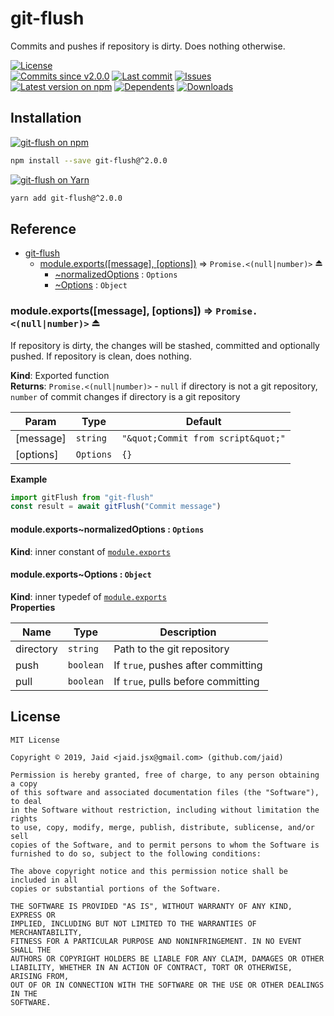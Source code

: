 # git-flush


Commits and pushes if repository is dirty. Does nothing otherwise.

<a href="https://raw.githubusercontent.com/Jaid/git-flush/master/license.txt"><img src="https://img.shields.io/github/license/Jaid/git-flush?style=flat-square&color=success" alt="License"/></a>  
<a href="https://github.com/Jaid/git-flush/commits"><img src="https://img.shields.io/github/commits-since/Jaid/git-flush/v2.0.0?style=flat-square&logo=github&color=success" alt="Commits since v2.0.0"/></a> <a href="https://github.com/Jaid/git-flush/commits"><img src="https://img.shields.io/github/last-commit/Jaid/git-flush?style=flat-square&logo=github&color=red" alt="Last commit"/></a> <a href="https://github.com/Jaid/git-flush/issues"><img src="https://img.shields.io/github/issues/Jaid/git-flush?style=flat-square&logo=github&color=red" alt="Issues"/></a>  
<a href="https://npmjs.com/package/git-flush"><img src="https://img.shields.io/npm/v/git-flush?style=flat-square&logo=npm&label=latest%20version&color=success" alt="Latest version on npm"/></a> <a href="https://github.com/Jaid/git-flush/network/dependents"><img src="https://img.shields.io/librariesio/dependents/npm/git-flush?style=flat-square&logo=npm&color=red" alt="Dependents"/></a> <a href="https://npmjs.com/package/git-flush"><img src="https://img.shields.io/npm/dm/git-flush?style=flat-square&logo=npm&color=red" alt="Downloads"/></a>









## Installation
<a href="https://npmjs.com/package/git-flush"><img src="https://img.shields.io/badge/npm-git--flush-C23039?style=flat-square&logo=npm" alt="git-flush on npm"/></a>
```bash
npm install --save git-flush@^2.0.0
```
<a href="https://yarnpkg.com/package/git-flush"><img src="https://img.shields.io/badge/Yarn-git--flush-2F8CB7?style=flat-square&logo=yarn&logoColor=white" alt="git-flush on Yarn"/></a>
```bash
yarn add git-flush@^2.0.0
```



<a name="module_git-flush"></a>

## Reference

* [git-flush](#module_git-flush)
    * [module.exports([message], [options])](#exp_module_git-flush--module.exports) ⇒ <code>Promise.&lt;(null\|number)&gt;</code> ⏏
        * [~normalizedOptions](#module_git-flush--module.exports..normalizedOptions) : <code>Options</code>
        * [~Options](#module_git-flush--module.exports..Options) : <code>Object</code>

<a name="exp_module_git-flush--module.exports"></a>

### module.exports([message], [options]) ⇒ <code>Promise.&lt;(null\|number)&gt;</code> ⏏
If repository is dirty, the changes will be stashed, committed and optionally pushed. If repository is clean, does nothing.

**Kind**: Exported function  
**Returns**: <code>Promise.&lt;(null\|number)&gt;</code> - `null` if directory is not a git repository, `number` of commit changes if directory is a git repository  

| Param | Type | Default |
| --- | --- | --- |
| [message] | <code>string</code> | <code>&quot;\&quot;Commit from script\&quot;&quot;</code> | 
| [options] | <code>Options</code> | <code>{}</code> | 

**Example**  
```javascript
import gitFlush from "git-flush"
const result = await gitFlush("Commit message")
```
<a name="module_git-flush--module.exports..normalizedOptions"></a>

#### module.exports~normalizedOptions : <code>Options</code>
**Kind**: inner constant of [<code>module.exports</code>](#exp_module_git-flush--module.exports)  
<a name="module_git-flush--module.exports..Options"></a>

#### module.exports~Options : <code>Object</code>
**Kind**: inner typedef of [<code>module.exports</code>](#exp_module_git-flush--module.exports)  
**Properties**

| Name | Type | Description |
| --- | --- | --- |
| directory | <code>string</code> | Path to the git repository |
| push | <code>boolean</code> | If `true`, pushes after committing |
| pull | <code>boolean</code> | If `true`, pulls before committing |






## License
```text
MIT License

Copyright © 2019, Jaid <jaid.jsx@gmail.com> (github.com/jaid)

Permission is hereby granted, free of charge, to any person obtaining a copy
of this software and associated documentation files (the "Software"), to deal
in the Software without restriction, including without limitation the rights
to use, copy, modify, merge, publish, distribute, sublicense, and/or sell
copies of the Software, and to permit persons to whom the Software is
furnished to do so, subject to the following conditions:

The above copyright notice and this permission notice shall be included in all
copies or substantial portions of the Software.

THE SOFTWARE IS PROVIDED "AS IS", WITHOUT WARRANTY OF ANY KIND, EXPRESS OR
IMPLIED, INCLUDING BUT NOT LIMITED TO THE WARRANTIES OF MERCHANTABILITY,
FITNESS FOR A PARTICULAR PURPOSE AND NONINFRINGEMENT. IN NO EVENT SHALL THE
AUTHORS OR COPYRIGHT HOLDERS BE LIABLE FOR ANY CLAIM, DAMAGES OR OTHER
LIABILITY, WHETHER IN AN ACTION OF CONTRACT, TORT OR OTHERWISE, ARISING FROM,
OUT OF OR IN CONNECTION WITH THE SOFTWARE OR THE USE OR OTHER DEALINGS IN THE
SOFTWARE.
```

